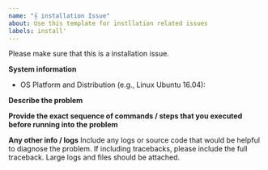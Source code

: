 ```yaml
---
name: "𝄞 installation Issue"
about: Use this template for instllation related issues
labels: install'
---
```


Please make sure that this is a installation issue.

**System information**
- OS Platform and Distribution (e.g., Linux Ubuntu 16.04):

**Describe the problem**

**Provide the exact sequence of commands / steps that you executed before running into the problem**

**Any other info / logs**
Include any logs or source code that would be helpful to diagnose the problem. If including tracebacks, please include the full traceback. Large logs and files should be attached.
